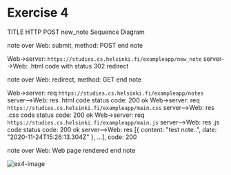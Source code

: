 # Exercise 4

TITLE HTTP POST new_note Sequence Diagram

note over Web:
submit,
method: POST
end note

Web->server: `https://studies.cs.helsinki.fi/exampleapp/new_note`
server-->Web: .html code with status 302 redirect

note over Web:
redirect,
method: GET
end note

Web->server: req `https://studies.cs.helsinki.fi/exampleapp/notes`
server-->Web: res .html code status code: 200 ok
Web->server: req `https://studies.cs.helsinki.fi/exampleapp/main.css`
server-->Web: res .css code status code: 200 ok
Web->server:  req `https://studies.cs.helsinki.fi/exampleapp/main.js`
server-->Web: res .js code status code: 200 ok
server-->Web: res [{ content: "test note..", date: "2020-11-24T15:26:13.304Z" }, ...], code: 200

note over Web:
Web page rendered
end note

![ex4-image](/img/exercise4.png)